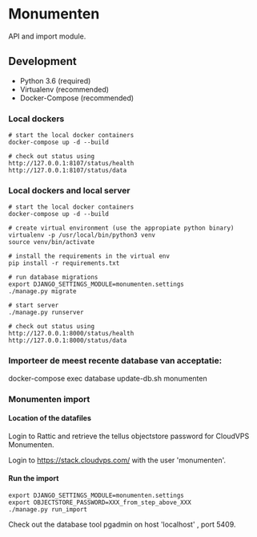 # Monumenten

API and import  module.

## Development 

* Python 3.6 (required)
* Virtualenv (recommended)
* Docker-Compose (recommended)

    
### Local dockers
    # start the local docker containers
	docker-compose up -d --build
		
	# check out status using
	http://127.0.0.1:8107/status/health
	http://127.0.0.1:8107/status/data
	
### Local dockers and local server
    # start the local docker containers
	docker-compose up -d --build
	
	# create virtual environment (use the appropiate python binary)
	virtualenv -p /usr/local/bin/python3 venv
    source venv/bin/activate
    
    # install the requirements in the virtual env
    pip install -r requirements.txt
    
    # run database migrations
    export DJANGO_SETTINGS_MODULE=monumenten.settings
    ./manage.py migrate
    
    # start server
    ./manage.py runserver
   
   	# check out status using
    http://127.0.0.1:8000/status/health
    http://127.0.0.1:8000/status/data

### Importeer de meest recente database van acceptatie:

docker-compose exec database update-db.sh monumenten

### Monumenten import
#### Location of the datafiles
Login to Rattic and retrieve the tellus objectstore password for CloudVPS Monumenten.

Login to https://stack.cloudvps.com/ with the user 'monumenten'.

#### Run the import

    export DJANGO_SETTINGS_MODULE=monumenten.settings
    export OBJECTSTORE_PASSWORD=XXX_from_step_above_XXX
    ./manage.py run_import
    
Check out the database tool pgadmin on host 'localhost' , port 5409.

